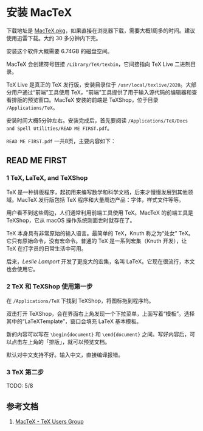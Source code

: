 # 安装 MacTeX

下载地址是 [MacTeX.pkg](http://tug.org/cgi-bin/mactex-download/MacTeX.pkg)，如果直接在浏览器下载，需要大概1周多的时间。建议使用迅雷下载。大约 30 多分钟内下完。

安装这个软件大概需要 6.74GB 的磁盘空间。

MacTeX 会创建符号链接 `/Library/TeX/texbin`，它间接指向 TeX Live 二进制目录。

TeX Live 是真正的 TeX 发行版，安装目录位于 `/usr/local/texlive/2020`。大部分用户通过“前端”工具使用 TeX，“前端”工具提供了用于输入源代码的编辑器和查看排版的预览窗口。MacTeX 安装的前端是 TeXShop，位于目录 `/Applications/TeX`。

安装时间大概5分钟左右。安装完成后，首先要阅读 `/Applications/TeX/Docs and Spell Utilities/READ ME FIRST.pdf`。

`READ ME FIRST.pdf` 一共8页，主要内容如下：

## READ ME FIRST

### 1 TeX, LaTeX, and TeXShop

TeX 是一种排版程序，起初用来编写数学和科学文档，后来才慢慢发展到其他领域。MacTeX 发行版包括 TeX 程序和大量周边产品：字体，样式文件等等。

用户看不到这些周边，人们通常利用前端工具使用 TeX。MacTeX 的前端工具是 TeXShop，它从 macOS 操作系统刚面世时就存在了。

TeX 本身具有非常原始的输入语言。最简单的 TeX，Knuth 称之为“处女” TeX。它只有原始命令，没有宏命令。普通的 TeX 是一系列宏集（Knuth 开发），让 TeX 在打字员的日常生活中可用。

后来，*Leslie Lamport* 开发了更庞大的宏集，名叫 LaTeX。它现在很流行，本文也会使用它。

### 2 TeX 和 TeXShop 使用第一步

在 `/Applications/TeX` 下找到 TeXShop，将图标拖到程序坞。

双击打开 TeXShop，会在界面右上角发现一个下拉菜单，上面写着“模板”。选择其中的“LaTeXTemplate”，窗口会填充 LaTeX 基本模板。

新的内容可以写在 `\begin{document}` 和 `\end{document}` 之间。写好内容后，可以点击左上角的「排版」，就可以预览文档。

默认对中文支持不好。输入中文，直接编译报错。

### 3 TeX 第二步

TODO: 5/8

## 参考文档

1. [MacTeX - TeX Users Group](https://www.tug.org/mactex/mactex-download.html)